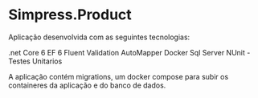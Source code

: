 # Simpress.Product

Aplicação desenvolvida com as seguintes tecnologias:

.net Core 6
EF 6
Fluent Validation
AutoMapper
Docker
Sql Server
NUnit - Testes Unitarios

A aplicação contém migrations, um docker compose para subir os containeres da aplicação e do banco de dados.
